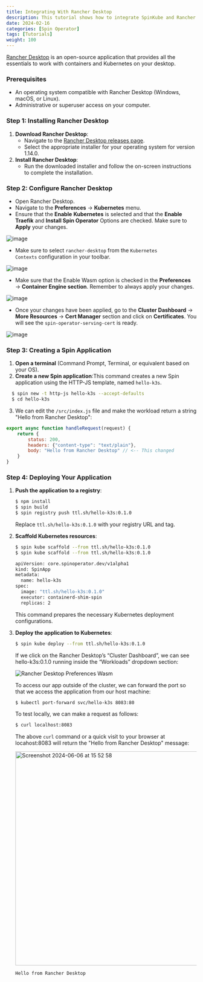 ```yaml
---
title: Integrating With Rancher Desktop
description: This tutorial shows how to integrate SpinKube and Rancher Desktop
date: 2024-02-16
categories: [Spin Operator]
tags: [Tutorials]
weight: 100
---
```


[Rancher Desktop](https://rancherdesktop.io/) is an open-source application that provides all the essentials to work with containers and Kubernetes on your desktop.

### Prerequisites

  - An operating system compatible with Rancher Desktop (Windows, macOS, or Linux).
  - Administrative or superuser access on your computer.

### Step 1: Installing Rancher Desktop

  1. **Download Rancher Desktop**:
      - Navigate to the [Rancher Desktop releases page](https://github.com/rancher-sandbox/rancher-desktop/releases/tag/v1.14.0).
      - Select the appropriate installer for your operating system for version 1.14.0.
  2. **Install Rancher Desktop**:
      - Run the downloaded installer and follow the on-screen instructions to complete the installation.

### Step 2: Configure Rancher Desktop

  - Open Rancher Desktop.
  - Navigate to the **Preferences** -> **Kubernetes** menu.
  - Ensure that the **Enable** **Kubernetes** is selected and that the **Enable Traefik** and **Install Spin Operator** Options are checked. Make sure to **Apply** your changes.
  
![image](https://github.com/spinkube/documentation/assets/9831342/684b105b-842d-4e16-85db-e7765f6286ff)

  - Make sure to select `rancher-desktop` from the `Kubernetes Contexts` configuration in your toolbar.
  
![image](https://github.com/spinkube/documentation/assets/9831342/d9ce818e-9b0f-40e7-bbf1-a857681bf1a3)
  
  - Make sure that the Enable Wasm option is checked in the **Preferences** → **Container Engine section**. Remember to always apply your changes.

![image](https://github.com/spinkube/documentation/assets/9831342/745c11a6-22c0-4d48-a0e7-4dcb0959db11)

  - Once your changes have been applied, go to the **Cluster Dashboard** → **More Resources** → **Cert Manager** section and click on **Certificates**. You will see the `spin-operator-serving-cert` is ready.
  
![image](https://github.com/spinkube/documentation/assets/9831342/e6275857-6f68-4141-9616-d62e22b329b4)

### Step 3: Creating a Spin Application

1. **Open a terminal** (Command Prompt, Terminal, or equivalent based on your OS).
2. **Create a new Spin application**:This command creates a new Spin application using the HTTP-JS template, named `hello-k3s`.

```bash
  $ spin new -t http-js hello-k3s --accept-defaults
  $ cd hello-k3s
```
3. We can edit the `/src/index.js` file and make the workload return a string "Hello from Rancher Desktop":

```javascript
export async function handleRequest(request) {
    return {
        status: 200,
        headers: {"content-type": "text/plain"},
        body: "Hello from Rancher Desktop" // <-- This changed
    }
}
```

### Step 4: Deploying Your Application

1. **Push the application to a registry**:
    
    ```bash
    $ npm install
    $ spin build
    $ spin registry push ttl.sh/hello-k3s:0.1.0
    ```
    
    Replace `ttl.sh/hello-k3s:0.1.0` with your registry URL and tag.
    
2. **Scaffold Kubernetes resources**:
    
    ```bash
    $ spin kube scaffold --from ttl.sh/hello-k3s:0.1.0
    $ spin kube scaffold --from ttl.sh/hello-k3s:0.1.0
    
    apiVersion: core.spinoperator.dev/v1alpha1
    kind: SpinApp
    metadata:
      name: hello-k3s
    spec:
      image: "ttl.sh/hello-k3s:0.1.0"
      executor: containerd-shim-spin
      replicas: 2
    
    ```
    
    This command prepares the necessary Kubernetes deployment configurations.
    
3. **Deploy the application to Kubernetes**:
    
    ```bash
    $ spin kube deploy --from ttl.sh/hello-k3s:0.1.0
    ```
    
    If we click on the Rancher Desktop’s “Cluster Dashboard”, we can see hello-k3s:0.1.0 running inside the “Workloads” dropdown section:
    
    ![Rancher Desktop Preferences Wasm](/rancher-desktop-cluster.png)
    
    To access our app outside of the cluster, we can forward the port so that we access the application from our host machine:
    
    ```bash
    $ kubectl port-forward svc/hello-k3s 8083:80
    ```
    
    To test locally, we can make a request as follows:
    
    ```bash
    $ curl localhost:8083
    ```
    
    The above `curl` command or a quick visit to your browser at locahost:8083 will return the "Hello from Rancher Desktop" message:

   <img width="567" alt="Screenshot 2024-06-06 at 15 52 58" src="https://github.com/spinkube/documentation/assets/9831342/bbdeee26-59a1-4766-b685-e827fce152d1">

    
    ```bash
    Hello from Rancher Desktop
    ```
